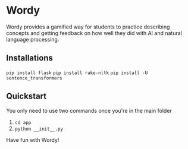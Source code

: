# Wordy
Wordy provides a gamified way for students to practice describing concepts and getting feedback on how well they did with AI and natural language processing. 

## Installations

`pip install flask`
`pip install rake-nltk`
`pip install -U sentence_transformers`

## Quickstart

You only need to use two commands once you're in the main folder

1. `cd app`
2. `python __init__.py`

Have fun with Wordy!
